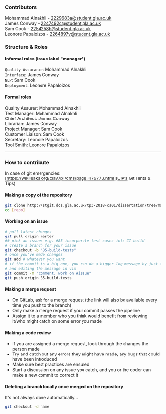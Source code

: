 ### Contributors

Mohammad Alnakhli - 2229683a@student.gla.ac.uk      
James Conway - 2247492c@student.gla.ac.uk       
Sam Cook - 2254258h@student.gla.ac.uk     
Leonore Papaloizos - 2264897v@student.gla.ac.uk     

### Structure & Roles

#### Informal roles (issue label "manager")

`Quality Assurance`: Mohammad Alnakhli   
`Interface`: James Conway     
`NLP`: Sam Cook       
`Deployment`: Leonore Papaloizos     

#### Formal roles

Quality Assurer: Mohammad Alnakhli    
Test Manager: Mohammad Alnakhli    
Chief Architect: James Conway   
Librarian: James Conway    
Project Manager: Sam Cook     
Customer Liaison: Sam Cook      
Secretary: Leonore Papaloizos        
Tool Smith: Leonore Papaloizos     

--------

### How to contribute

In case of git emergencies: [https://wikileaks.org/ciav7p1/cms/page_1179773.html](CIA's Git Hints & Tips)

#### Making a copy of the repository

```bash
git clone http://stgit.dcs.gla.ac.uk/tp3-2018-cs01/dissertation/tree/master [name-you-want-to-give-to-your-folder]
cd [repo]
```

#### Working on an issue

``` bash
# pull latest changes
git pull origin master
## pick an issue: e.g. #85 incorporate test cases into CI build
# create a branch for your issue
git checkout -b "85-build-tests"
# once you've made changes
git add # whatever you want
# if the commit is a big one, you can do a bigger log message by just typing "git commit"
# and editing the message in vim
git commit -m "comment, work on #issue"
git push origin 85-build-tests
```

#### Making a merge request

- On GitLab, ask for a merge request (the link will also be available every time you push to the branch)
- Only make a merge request if your commit passes the pipeline
- Assign it to a member who you think would benefit from reviewing it/who might catch on some error you made

#### Making a code review

- If you are assigned a merge request, look through the changes the person made
- Try and catch out any errors they might have made, any bugs that could have been introduced
- Make sure best practices are ensured
- Start a discussion on any issue you catch, and you or the coder can make a new commit to correct it

#### Deleting a branch locally once merged on the repository

It's not always done automatically...

```bash
git checkout -d name
```

